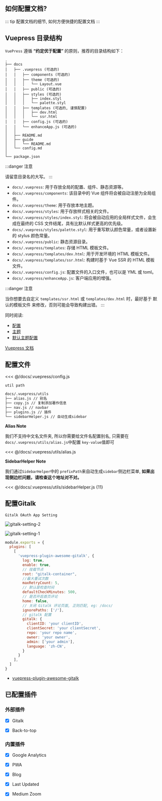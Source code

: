 ## 如何配置文档? <Badge text='Important' type='warning'/>

::: tip
配置文档的细节, 如何方便快捷的配置文档
:::

## Vuepress 目录结构

`VuePress` 遵循 **“约定优于配置”** 的原则，推荐的目录结构如下：

```
.
├── docs
│   ├── .vuepress (可选的)
│   │   ├── components (可选的)
│   │   ├── theme (可选的)
│   │   │   └── Layout.vue
│   │   ├── public (可选的)
│   │   ├── styles (可选的)
│   │   │   ├── index.styl
│   │   │   └── palette.styl
│   │   ├── templates (可选的, 谨慎配置)
│   │   │   ├── dev.html
│   │   │   └── ssr.html
│   │   ├── config.js (可选的)
│   │   └── enhanceApp.js (可选的)
│   │ 
│   ├── README.md
│   ├── guide
│   │   └── README.md
│   └── config.md
│ 
└── package.json

```

:::danger
注意

请留意目录名的大写。
:::

- `docs/.vuepress`: 用于存放全局的配置、组件、静态资源等。
- `docs/.vuepress/components`: 该目录中的 Vue 组件将会被自动注册为全局组件。
- `docs/.vuepress/theme`: 用于存放本地主题。
- `docs/.vuepress/styles`: 用于存放样式相关的文件。
- `docs/.vuepress/styles/index.styl`: 将会被自动应用的全局样式文件，会生成在最终的 CSS 文件结尾，具有比默认样式更高的优先级。
- `docs/.vuepress/styles/palette.styl`: 用于重写默认颜色常量，或者设置新的 stylus 颜色常量。
- `docs/.vuepress/public`: 静态资源目录。
- `docs/.vuepress/templates`: 存储 HTML 模板文件。
- `docs/.vuepress/templates/dev.html`: 用于开发环境的 HTML 模板文件。
- `docs/.vuepress/templates/ssr.html`: 构建时基于 Vue SSR 的 HTML 模板文件。
- `docs/.vuepress/config.js`: 配置文件的入口文件，也可以是 YML 或 toml。
- `docs/.vuepress/enhanceApp.js`: 客户端应用的增强。

:::danger
注意

当你想要去自定义 `templates/ssr.html` 或 `templates/dev.html` 时，最好基于 默认的模板文件 来修改，否则可能会导致构建出错。
:::

同时阅读:

- [配置](https://vuepress.vuejs.org/zh/config/)
- [主题](https://vuepress.vuejs.org/zh/theme/)
- [默认主题配置](https://vuepress.vuejs.org/zh/theme/default-theme-config.html)

[Vuepress 文档](https://vuepress.vuejs.org/zh/guide/directory-structure.html#%E9%BB%98%E8%AE%A4%E7%9A%84%E9%A1%B5%E9%9D%A2%E8%B7%AF%E7%94%B1)

## 配置文件

<<< @/docs/.vuepress/config.js

`util path`

```sh
docs/.vuepress/utils
├── alias.js // 别名
├── copy.js // 复制添加著作信息
├── nav.js // navbar
├── plugins.js // 插件
└── sidebarHelper.js // 自动生成sidebar
```

**Alias Note**

我们不支持中文名文件夹, 所以你需要给文件名配置别名, 只需要在`docs/.vuepress/utils/alias.js`中配置 `key-value`值即可

<<< @/docs/.vuepress/utils/alias.js

**SidebarHelper Note**

我们通过`SidebarHelper`中的 `prefixPath`来自动生成`sidebar`侧边栏菜单, **如果出现侧边栏问题，请检查这个地址对不对。**

<<< @/docs/.vuepress/utils/sidebarHelper.js {11}

## 配置Gitalk

`Gitalk OAuth App Setting`

![gitalk-setting-2](https://rain120.github.io/vuepress-plugin-awesome-gitalk/dist/assets/img/gitalk-setting-2.0f192df7.png)

![gitalk-setting-1](https://rain120.github.io/vuepress-plugin-awesome-gitalk/dist/assets/img/gitalk-setting-1.dfe75d30.png)

```js
module.exports = {
  plugins: [
    [
      'vuepress-plugin-awesome-gitalk', {
        log: true,
        enable: true,
        // 挂载节点
        root: "gitalk-container",
        //最大重试次数
        maxRetryCount: 5,
        // 默认是检查时间
        defaultCheckMinutes: 500,
        // 是否开启首页评论
        home: false,
        // 关闭 Gitalk 评论页面, 正则匹配, eg: /docs/
        ignorePaths: ['/'],
        // gitalk 配置
        gitalk: {
          clientID: 'your clientID',
          clientSecret: 'your clientSecret',
          repo: 'your repo name',
          owner: 'your owner',
          admin: ['your admin'],
          language: 'zh-CN',
        }
      }
    ],
  ]
}
```

- [vuepress-plugin-awesome-gitalk](https://rain120.github.io/vuepress-plugin-awesome-gitalk/dist/)

## 已配置插件

### 外部插件

- [x] Gitalk

- [x] Back-to-top

### 内置插件

- [x] Google Analytics

- [x] PWA

- [x] Blog

- [x] Last Updated

- [x] Medium Zoom
